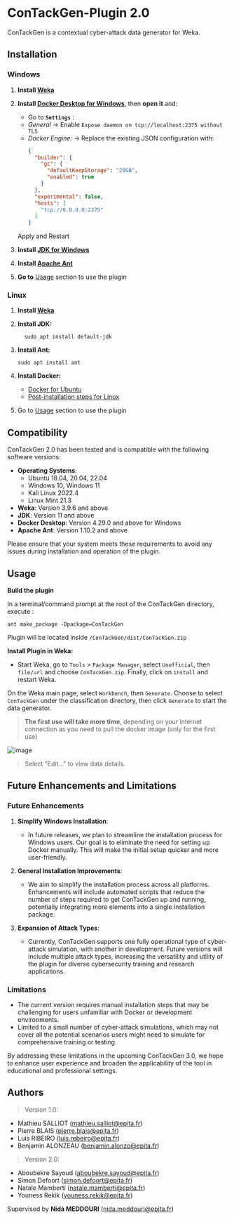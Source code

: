 # ConTackGen-Plugin 2.0
ConTackGen is a contextual cyber-attack data generator for Weka.

## Installation

### Windows

1. **Install [Weka](https://waikato.github.io/weka-wiki/downloading_weka/)**

2. **Install [Docker Desktop for Windows](https://docs.docker.com/desktop/install/windows-install/)**, then **open it** and:
   - Go to **`Settings`** : 
   - *General* -> Enable ``Expose daemon on tcp://localhost:2375 without TLS``
   - *Docker Engine:* -> Replace the existing JSON configuration with:
     ```json
     {
       "builder": {
         "gc": {
           "defaultKeepStorage": "20GB",
           "enabled": true
         }
       },
       "experimental": false,
       "hosts": [
         "tcp://0.0.0.0:2375"
       ]
     }
     ```
    Apply and Restart

3. **Install [JDK for Windows](https://www.oracle.com/java/technologies/downloads/#jdk22-windows)**

4. **Install [Apache Ant](https://ant.apache.org/manual/install.html)**

5. **Go to** [Usage](#usage) section to use the plugin

### Linux

1. **Install [Weka](https://waikato.github.io/weka-wiki/downloading_weka/)**

2. **Install JDK:**
   ```
     sudo apt install default-jdk
   ```

3. **Install Ant:**
   ```
   sudo apt install ant
   ```

4. **Install Docker:**
   - [Docker for Ubuntu](https://docs.docker.com/engine/install/ubuntu/)
   - [Post-installation steps for Linux](https://docs.docker.com/engine/install/linux-postinstall/)

5. Go to [Usage](#usage) section to use the plugin

## Compatibility

ConTackGen 2.0 has been tested and is compatible with the following software versions:
- **Operating Systems**:
  - Ubuntu 18.04, 20.04, 22.04
  - Windows 10, Windows 11
  - Kali Linux 2022.4 
  - Linux Mint 21.3
- **Weka**: Version 3.9.6 and above
- **JDK**: Version 11 and above
- **Docker Desktop**: Version 4.29.0 and above for Windows
- **Apache Ant**: Version 1.10.2 and above

Please ensure that your system meets these requirements to avoid any issues during installation and operation of the plugin.

## Usage
**Build the plugin**
 
In a terminal/command prompt at the root of the ConTackGen directory, execute :
```
ant make_package -Dpackage=ConTackGen
```
Plugin will be located inside `/ConTackGen/dist/ConTackGen.zip`

**Install Plugin in Weka:**

   - Start Weka, go to `Tools` > `Package Manager`, select `Unofficial`, then `file/url` and choose `ConTackGen.zip`. Finally, click on `install` and restart Weka.

On the Weka main page, select `Workbench`, then `Generate`. Choose to select `ConTackGen` under the classification directory, then click `Generate` to start the data generator.
> **The first use will take more time**, depending on your internet connection as you need to pull the docker image (only for the first use)

![image](https://github.com/HyperLan-git/ConTackGen-Plugin/assets/60754866/0872381e-9ca9-4ccd-839f-06ae546c2bde)
> Select "Edit..." to view data details.

## Future Enhancements and Limitations

### Future Enhancements
1. **Simplify Windows Installation**:
   - In future releases, we plan to streamline the installation process for Windows users. Our goal is to eliminate the need for setting up Docker manually. This will make the initial setup quicker and more user-friendly.

2. **General Installation Improvements**:
   - We aim to simplify the installation process across all platforms. Enhancements will include automated scripts that reduce the number of steps required to get ConTackGen up and running, potentially integrating more elements into a single installation package.

3. **Expansion of Attack Types**:
   - Currently, ConTackGen supports one fully operational type of cyber-attack simulation, with another in development. Future versions will include multiple attack types, increasing the versatility and utility of the plugin for diverse cybersecurity training and research applications.

### Limitations
- The current version requires manual installation steps that may be challenging for users unfamiliar with Docker or development environments.
- Limited to a small number of cyber-attack simulations, which may not cover all the potential scenarios users might need to simulate for comprehensive training or testing.

By addressing these limitations in the upcoming ConTackGen 3.0, we hope to enhance user experience and broaden the applicability of the tool in educational and professional settings.

## Authors
> Version 1.0:
- Mathieu SALLIOT (mathieu.salliot@epita.fr)
- Pierre BLAIS (pierre.blais@epita.fr)
- Luis RIBEIRO (luis.rebeiro@epita.fr)
- Benjamin ALONZEAU (benjamin.alonzo@epita.fr)

> Version 2.0:
- Aboubekre Sayoud (aboubekre.sayoud@epita.fr)
- Simon Defoort (simon.defoort@epita.fr)
- Natale Mamberti (natale.mamberti@epita.fr)
- Youness Rekik (youness.rekik@epita.fr)

Supervised by **Nidà MEDDOURI** (nida.meddouri@epita.fr)
